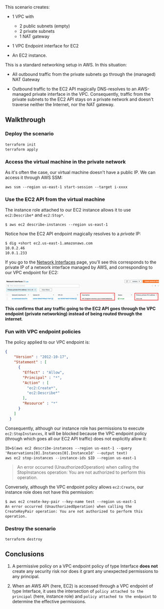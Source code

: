 This scenario creates:

* 1 VPC with
  * 2 public subnets (empty)
  * 2 private subnets
  * 1 NAT gateway

* 1 VPC Endpoint interface for EC2

* An EC2 instance.

This is a standard networking setup in AWS. In this situation:

* All outbound traffic from the private subnets go through the (managed) NAT Gateway

* Outbound traffic to the EC2 API magically DNS-resolves to an AWS-managed private interface in the VPC. Consequently, traffic from the private subnets to the EC2 API stays on a private network and doesn't traverse neither the Internet, nor the NAT gateway.

## Walkthrough

### Deploy the scenario

```
terraform init
terraform apply
```

### Access the virtual machine in the private network

As it's often the case, our virtual machine doesn't have a public IP. We can access it through AWS SSM:

```
aws ssm --region us-east-1 start-session --target i-xxxx
```

### Use the EC2 API from the virtual machine

The instance role attached to our EC2 instance allows it to use `ec2:Describe*` and `ec2:Stop*`.

```
$ aws ec2 describe-instances --region us-east-1
```

Notice how the EC2 API endpoint magically resolves to a *private* IP:

```
$ dig +short ec2.us-east-1.amazonaws.com
10.0.2.46
10.0.1.233
```

If you go to the [Network Interfaces](https://us-east-1.console.aws.amazon.com/ec2/v2/home?region=us-east-1#NIC:) page, you'll see this corresponds to the private IP of a network interface managed by AWS, and corresponding to our VPC endpoint for EC2:

![](./screenshots/network-interfaces.png)

**This confirms that any traffic going to the EC2 API goes through the VPC endpoint (private networking) instead of being routed through the internet**.

### Fun with VPC endpoint policies

The policy applied to our VPC endpoint is:

```json
{
    "Version" : "2012-10-17",
    "Statement" : [
      {
        "Effect" : "Allow",
        "Principal" : "*",
        "Action" : [
          "ec2:Create*",
          "ec2:Describe*"
        ],
        "Resource" : "*"
      }
    ]
  }
```

Consequently, although our instance role has permissions to execute `ec2:StopInstances`, it will be blocked because the VPC endpoint policy (through which goes all our EC2 API traffic) does not explicitly allow it:

```
ID=$(aws ec2 describe-instances --region us-east-1 --query 'Reservations[0].Instances[0].InstanceId' --output text)
aws ec2 stop-instances --instance-ids $ID --region us-east-1
```

> An error occurred (UnauthorizedOperation) when calling the StopInstances operation: You are not authorized to perform this operation.

Conversely, although the VPC endpoint policy allows `ec2:Create`, our instance role does not have this permission:

```
$ aws ec2 create-key-pair --key-name test --region us-east-1
An error occurred (UnauthorizedOperation) when calling the CreateKeyPair operation: You are not authorized to perform this operation.
```

### Destroy the scenario

```
terraform destroy
```

## Conclusions

1. A permissive policy on a VPC endpoint policy of type Interface **does not** create any security risk nor does it grant any unexpected permissions to any principal.

2. When an AWS API (here, EC2) is accessed through a VPC endpoint of type Interface, it uses the intersection of `policy attached to the principal` (here, instance role) and `policy attached to the endpoint` to determine the effective permissions.